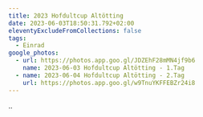 ```yaml
---
title: 2023 Hofdultcup Altötting
date: 2023-06-03T18:50:31.792+02:00
eleventyExcludeFromCollections: false
tags:
  - Einrad
google_photos:
  - url: https://photos.app.goo.gl/JDZEhF28mMN4jf9b6
    name: 2023-06-03 Hofdultcup Altötting - 1.Tag
  - name: 2023-06-04 Hofdultcup Altötting - 2.Tag
    url: https://photos.app.goo.gl/w9TnuYKFFEBZr24i8
---
```

..

